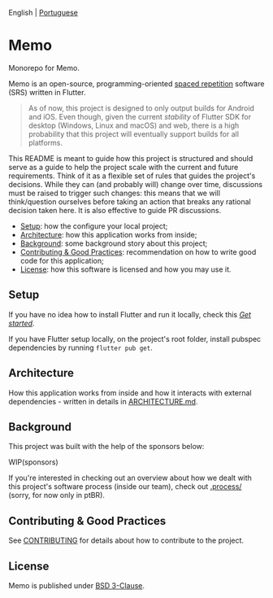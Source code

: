 English | [Portuguese](README_ptbr.md)

# Memo

Monorepo for Memo.

Memo is an open-source, programming-oriented [spaced repetition](https://en.wikipedia.org/wiki/Spaced_repetition)
software (SRS) written in Flutter.

<!--
You can use the latest beta features through TestFlight / Google Play, or download through:

AppStore (badge)
Google Play (badge)
-->

> As of now, this project is designed to only output builds for Android and iOS. Even though, given the current
> *stability* of Flutter SDK for desktop (Windows, Linux and macOS) and web, there is a high probability that this
> project will eventually support builds for all platforms.

This README is meant to guide how this project is structured and should serve as a guide to help the project scale with 
the current and future requirements. Think of it as a flexible set of rules that guides the project's decisions. While 
they can (and probably will) change over time, discussions must be raised to trigger such changes: this means that 
we will think/question ourselves before taking an action that breaks any rational decision taken here. It is also 
effective to guide PR discussions.

- [Setup](#setup): how the configure your local project;
- [Architecture](#architecture): how this application works from inside;
- [Background](#background): some background story about this project;
- [Contributing & Good Practices](#contributing--good-practices): recommendation on how to write good code for this 
application;
- [License](#license): how this software is licensed and how you may use it.

## Setup

If you have no idea how to install Flutter and run it locally, check this
[_Get started_](https://flutter.dev/docs/get-started/install).

If you have Flutter setup locally, on the project's root folder, install pubspec dependencies by running
`flutter pub get`.

## Architecture

How this application works from inside and how it interacts with external dependencies - written in details in 
[ARCHITECTURE.md](ARCHITECTURE.md).

## Background

This project was built with the help of the sponsors below:

WIP(sponsors)

If you're interested in checking out an overview about how we dealt with this project's software process (inside our team),
check out [.process/](.process/README.md) (sorry, for now only in ptBR).

## Contributing & Good Practices

See [CONTRIBUTING](CONTRIBUTING.md) for details about how to contribute to the project.

## License

Memo is published under [BSD 3-Clause](LICENSE).
